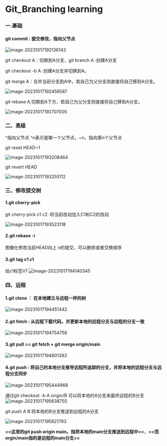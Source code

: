 # Git_Branching learning

### 一.基础

#### git commit : 提交修改，指向父节点

![image-20231017192136143](C:\Users\yuzhenwei\AppData\Roaming\Typora\typora-user-images\image-20231017192136143.png)

git checkout A：切换到A分支，git branch A :创建A分支

git checkout -b A :创建A分支并切换到A。

git merge A：合并当前分支到A中，若自己为父分支则直接将自己移到A分支。

![image-20231017192456587](C:\Users\yuzhenwei\AppData\Roaming\Typora\typora-user-images\image-20231017192456587.png)

git rebase A,切换到A下方，若自己为父分支则直接将自己移到A分支。

![image-20231017192707005](C:\Users\yuzhenwei\AppData\Roaming\Typora\typora-user-images\image-20231017192707005.png)

### 二、高级

^指向父节点 ^n表示是哪一个父节点，~n，指向第n个父节点

git reset HEAD~1

![image-20231017193208464](C:\Users\yuzhenwei\AppData\Roaming\Typora\typora-user-images\image-20231017193208464.png)

git revert HEAD 

![image-20231017193255112](C:\Users\yuzhenwei\AppData\Roaming\Typora\typora-user-images\image-20231017193255112.png)

### 三、修改提交树

#### 1.git cherry-pick 

git cherry-pick c1 c2 :将当前改动加入C1和C2的改动

![image-20231017193523118](C:\Users\yuzhenwei\AppData\Roaming\Typora\typora-user-images\image-20231017193523118.png)

#### 2.git rebase -i 

图像化修改当前HEAD向上 n的提交，可以删除或者交换顺序

#### 3.git tag v1 c1

给c1标签V1
![image-20231017194140345](C:\Users\yuzhenwei\AppData\Roaming\Typora\typora-user-images\image-20231017194140345.png)

### 四、远程

#### 1.git clone ： 在本地建立与远程一样的树

![image-20231017194451442](C:\Users\yuzhenwei\AppData\Roaming\Typora\typora-user-images\image-20231017194451442.png)

#### 2.git fetch : 从远程下载代码，并更新本地的远程分支与远程的分支一致

![image-20231017194754756](C:\Users\yuzhenwei\AppData\Roaming\Typora\typora-user-images\image-20231017194754756.png)

#### 3.git pull == git fetch + git merge origin/main

![image-20231017194901283](C:\Users\yuzhenwei\AppData\Roaming\Typora\typora-user-images\image-20231017194901283.png)

#### 4.git push : 将自己的本地分支推导远程所追踪的分支，并将本地的远程分支与远程分支同步

![image-20231017195444968](C:\Users\yuzhenwei\AppData\Roaming\Typora\typora-user-images\image-20231017195444968.png)

通过git checkout -b A origin/B  可以将本地的A分支来最终远程的B分支
![image-20231017195638755](C:\Users\yuzhenwei\AppData\Roaming\Typora\typora-user-images\image-20231017195638755.png)

git push A B:将本地的B分支推送到远程的A分支

![image-20231017195821793](C:\Users\yuzhenwei\AppData\Roaming\Typora\typora-user-images\image-20231017195821793.png)

**==这里的git push origin main。指将本地的main分支推送到远程中==**，**==而orgin/main指的是远程的main分支==**